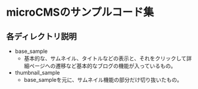 # microCMSのサンプルコード集

## 各ディレクトリ説明
- base_sample
  - 基本的な、サムネイル、タイトルなどの表示と、それをクリックして詳細ページへの遷移など基本的なブログの機能が入っているもの。
- thumbnail_sample
  - base_sampleを元に、サムネイル機能の部分だけ切り抜いたもの。